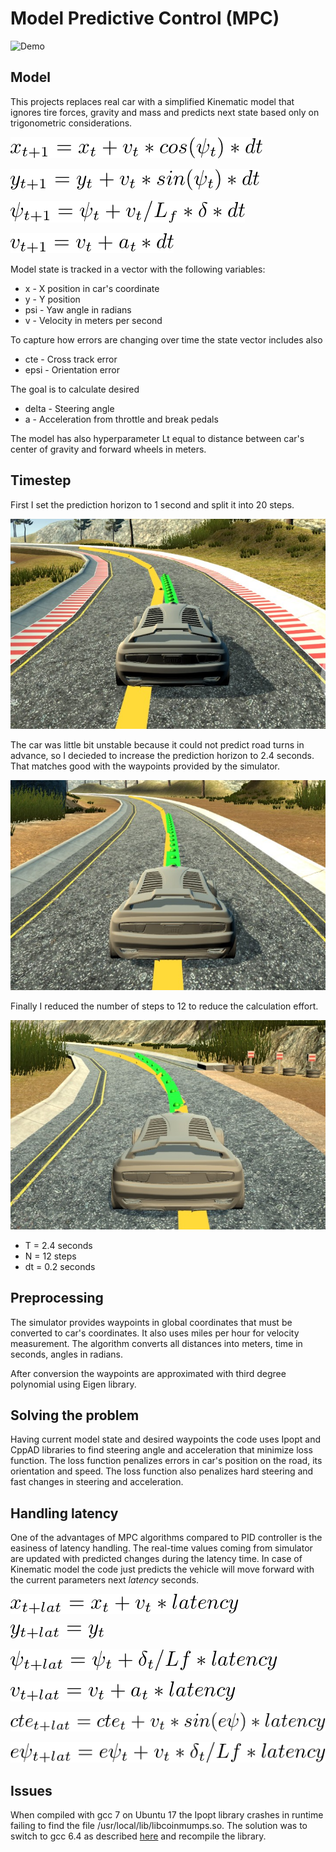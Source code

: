 # Model Predictive Control (MPC)

![Demo](img/demo.gif)

## Model

This projects replaces real car with a simplified Kinematic model that ignores tire forces, gravity and mass and predicts next state based only on trigonometric considerations. 

![X](img/xt.png)

![Y](img/yt.png)

![P](img/psi.png)

![V](img/a.png)

Model state is tracked in a vector with the following variables:

- x - X position in car's coordinate 
- y - Y position 
- psi - Yaw angle in radians
- v - Velocity in meters per second

To capture how errors are changing over time the state vector includes also
- cte - Cross track error  
- epsi - Orientation error 

The goal is to calculate desired 
- delta - Steering angle
- a - Acceleration from throttle and break pedals
 
The model has also hyperparameter Lt equal to distance between car's center of gravity and forward wheels in meters.   

## Timestep

First I set the prediction horizon to 1 second and split it into 20 steps.

![T=1, N=20 dt=0.05](img/T1.jpg)

The car was little bit unstable because it could not predict road turns in advance, so I decieded to increase the prediction horizon to 2.4 seconds. That matches good with the waypoints provided by the simulator.

![T=2, N=24 dt=0.1](img/T24.jpg)

Finally I reduced the number of steps to 12 to reduce the calculation effort.

![T=2, N=24 dt=0.1](img/N12.jpg)

- T = 2.4 seconds
- N = 12 steps
- dt = 0.2 seconds


## Preprocessing

The simulator provides waypoints in global coordinates that must be converted to car's coordinates. It also uses miles per hour for velocity measurement. The algorithm converts all distances into meters, time in seconds, angles in radians.

After conversion the waypoints are approximated with third degree polynomial using Eigen library.

## Solving the problem

Having current model state and desired waypoints the code uses Ipopt and CppAD libraries to find steering angle and acceleration that minimize loss function. The loss function penalizes errors in car's position on the road, its orientation and speed. The loss function also penalizes hard steering and fast changes in steering and acceleration.         

## Handling latency

One of the advantages of MPC algorithms compared to PID controller is the easiness of latency handling. The real-time values coming from simulator are updated with predicted changes during the latency time. In case of Kinematic model the code just predicts the vehicle will move forward with the current parameters next _latency_ seconds.

![X](img/l_x.png)

![Y](img/l_y.png)

![Psi](img/l_psi.png)

![V](img/l_v.png)

![CTE](img/l_cte.png)

![CTE](img/l_epsi.png)

## Issues

When compiled with gcc 7 on Ubuntu 17 the Ipopt library crashes in runtime failing to find the file /usr/local/lib/libcoinmumps.so. The solution was to switch to gcc 6.4 as described [here](https://gist.github.com/application2000/73fd6f4bf1be6600a2cf9f56315a2d91) and recompile the library.        